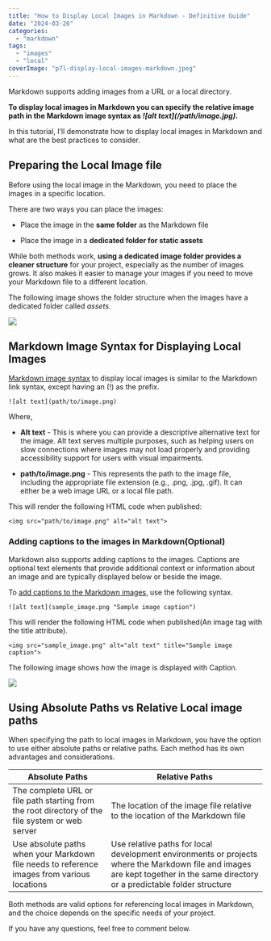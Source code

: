 ```yaml
---
title: "How to Display Local Images in Markdown - Definitive Guide"
date: "2024-03-26"
categories: 
  - "markdown"
tags: 
  - "images"
  - "local"
coverImage: "p7l-display-local-images-markdown.jpeg"
---
```


Markdown supports adding images from a URL or a local directory.

**To display local images in Markdown you can specify the relative image path in the Markdown image syntax as _!\[alt text\](/path/image.jpg)_.**

In this tutorial, I’ll demonstrate how to display local images in Markdown and what are the best practices to consider. 

## Preparing the Local Image file

Before using the local image in the Markdown, you need to place the images in a specific location. 

There are two ways you can place the images:

- Place the image in the **same folder** as the Markdown file

- Place the image in a **dedicated folder for static assets** 

While both methods work, **using a dedicated image folder provides a cleaner structure** for your project, especially as the number of images grows. It also makes it easier to manage your images if you need to move your Markdown file to a different location.

The following image shows the folder structure when the images have a dedicated folder called _assets_.

![](/image-2.png)

## Markdown Image Syntax for Displaying Local Images

[Markdown image syntax](https://daringfireball.net/projects/markdown/syntax#img) to display local images is similar to the Markdown link syntax, except having an (!) as the prefix. 

```
![alt text](path/to/image.png)
```

Where,

- **Alt text** - This is where you can provide a descriptive alternative text for the image. Alt text serves multiple purposes, such as helping users on slow connections where images may not load properly and providing accessibility support for users with visual impairments. 

- **path/to/image.png** \- This represents the path to the image file, including the appropriate file extension (e.g., .png, .jpg, .gif). It can either be a web image URL or a local file path.

This will render the following HTML code when published:

```
<img src="path/to/image.png" alt="alt text">
```

### Adding captions to the images in Markdown(Optional)

Markdown also supports adding captions to the images. Captions are optional text elements that provide additional context or information about an image and are typically displayed below or beside the image.

To [add captions to the Markdown images](https://www.docstomarkdown.pro/add-image-captions-to-images-in-jekyll-blog-posts-with-markdown/), use the following syntax. 

```
![alt text](sample_image.png "Sample image caption")
```

This will render the following HTML code when published(An image tag with the title attribute).

```
<img src="sample_image.png" alt="alt text" title="Sample image caption">
```

The following image shows how the image is displayed with Caption.

![](/image-3.png)

## Using Absolute Paths vs Relative Local image paths

When specifying the path to local images in Markdown, you have the option to use either absolute paths or relative paths. Each method has its own advantages and considerations.

| Absolute Paths | Relative Paths |
| --- | --- |
| The complete URL or file path starting from the root directory of the file system or web server | The location of the image file relative to the location of the Markdown file |
| Use absolute paths when your Markdown file needs to reference images from various locations | Use relative paths for local development environments or projects where the Markdown file and images are kept together in the same directory or a predictable folder structure |

Both methods are valid options for referencing local images in Markdown, and the choice depends on the specific needs of your project.

If you have any questions, feel free to comment below.
